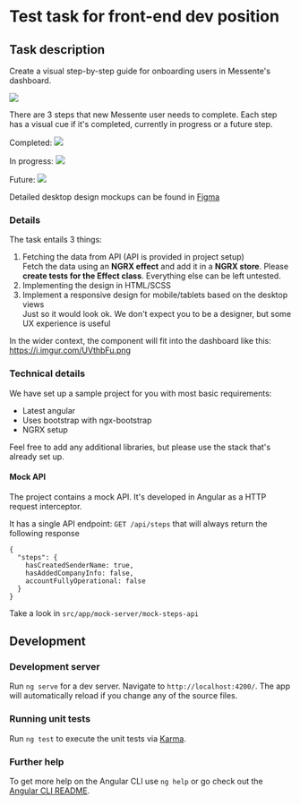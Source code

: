 # Test task for front-end dev position

## Task description

Create a visual step-by-step guide for onboarding users in Messente's dashboard. 

![](https://i.imgur.com/35jD0h2.png)

There are 3 steps that new Messente user needs to complete. Each step has a visual cue if it's completed,
currently in progress or a future step. 

Completed:
![](https://i.imgur.com/FjX1r8J.png)

In progress:
![](https://i.imgur.com/2dSVxgL.png)

Future:
![](https://i.imgur.com/AP140sR.png)

Detailed desktop design mockups can be found in
[Figma](https://www.figma.com/file/pIovmogqzPS43pgwnCyf8w/Messente-Dashboard?node-id=891%3A1474)

### Details

The task entails 3 things:

1. Fetching the data from API (API is provided in project setup)  
Fetch the data using an **NGRX effect** and add it in a **NGRX store**. Please **create tests for the Effect class**. 
Everything else can be left untested.
2. Implementing the design in HTML/SCSS
3. Implement a responsive design for mobile/tablets based on the desktop views    
Just so it would look ok. We don't expect you to be a designer, but some UX experience is useful

In the wider context, the component will fit into the dashboard like this: https://i.imgur.com/UVthbFu.png

### Technical details

We have set up a sample project for you with most basic requirements:
* Latest angular
* Uses bootstrap with ngx-bootstrap
* NGRX setup

Feel free to add any additional libraries, but please use the stack that's already set up.

#### Mock API

The project contains a mock API. It's developed in Angular as a HTTP request interceptor. 

It has a single API endpoint: `GET /api/steps` that will always return the following response
```
{
  "steps": {
    hasCreatedSenderName: true,
    hasAddedCompanyInfo: false,
    accountFullyOperational: false
  }
}
```

Take a look in `src/app/mock-server/mock-steps-api`


## Development

### Development server

Run `ng serve` for a dev server. Navigate to `http://localhost:4200/`. The app will automatically reload if you change any of the source files.

### Running unit tests

Run `ng test` to execute the unit tests via [Karma](https://karma-runner.github.io).

### Further help

To get more help on the Angular CLI use `ng help` or go check out the [Angular CLI README](https://github.com/angular/angular-cli/blob/master/README.md).
